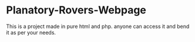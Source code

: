 # Planatory-Rovers-Webpage
This is a project made in pure html and php. anyone can access it and bend it as per your needs.
